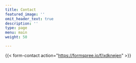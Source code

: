 ```yaml
---
title: Contact
featured_image: ''
omit_header_text: true
description: ''
type: page
menu: main
weight: 50

---
```


{{< form-contact action="https://formspree.io/f/xdknejen"  >}}
